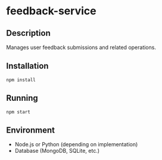 # feedback-service

## Description
Manages user feedback submissions and related operations.

## Installation
```
npm install
```

## Running
```
npm start
```

## Environment
- Node.js or Python (depending on implementation)
- Database (MongoDB, SQLite, etc.)
